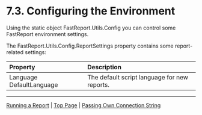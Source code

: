 # 7.3. Configuring the Environment

Using the static object FastReport.Utils.Config you can control some FastReport environment settings.

The FastReport.Utils.Config.ReportSettings property contains some report-related settings: 

| Property | Description |
|:-|:-|
| Language DefaultLanguage | The default script language for new reports. |

---

[Running a Report](RunningReport.md) | [Top Page](README.md) | [Passing Own Connection String](PassingOwnConnectionString.md)